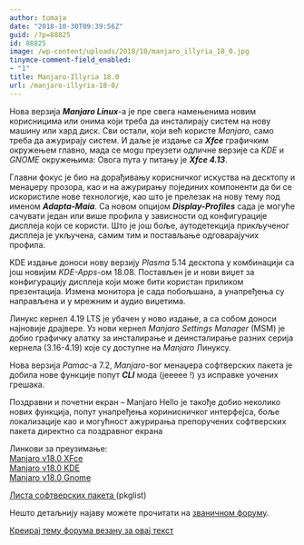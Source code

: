 ```yaml
---
author: tomaja
date: "2018-10-30T09:39:56Z"
guid: /?p=88825
id: 88825
image: /wp-content/uploads/2018/10/manjaro_illyria_18_0.jpg
tinymce-comment-field_enabled:
- "1"
title: Manjaro-Illyria 18.0
url: /manjaro-illyria-18-0/
---
```

Нова верзија **_Manjaro Linux_**-a је пре свега намењенима новим корисницима или онима који треба да инсталирају систем на нову машину или хард диск. Сви остали, који већ користе _Manjaro_, само треба да ажурирају систем. И даље је издање са **_Xfce_** графичким окружењем главно, мада се моgu преузети одличне верзије са _KDE_ и _GNOME_ окружењима: Овога пута у питању је _**Xfce 4.13**_.

Главни фокус је био на дорађивању корисничког искуства на десктопу и менаџеру прозoра, као и на ажурирању појединих компоненти да би се искористиле нове технологије, као што је прелезак на нову тему под именом **_Adapta-Maia_**. Са новом опцијом **_Display-Profiles_** сада је могуће сачувати један или више профила у зависности од конфигурације дисплеја који се користи. Што је још боље, аутодетекција прикљученог дисплеја је укључена, самим тим и постављање одговарајучих профила.

KDE издање доноси нову верзију _Plasma_ 5.14 десктопа у комбинацији са још новијим _KDE-Apps_-ом 18.08. Постављен је и нови виџет за конфигурацију дисплеја који може бити користан приликом презентација. Измена монитора је сада побољшана, а унапређења су направљена и у мрежним и аудио виџетима.

Линукс кернел 4.19 LTS је убачен у ново издање, а са собом доноси најновије драјвере. Уз нови кернел _Manjaro Settings Manager_ (MSM) je добио графичку алатку за инсталирање и деинсталирање разних серија кернела (3.16-4.19) које су доступне на _Manjaro_ Линуксу.

Нова верзија _Pamac_-a 7.2, _Manjaro_-вог менаџера софтверских пакета је добила нове функције попут **_CLI_** мода (јеееее !) уз исправке уочених грешака.

Поздравни и почетни екран &#8211; Manjaro Hello је такође добио неколико нових функција, попут унапређења коринисничког интерфејса, боље локализације као и могућност ажурирања препоручених софтверских пакета директно са поздравног екрана

Линкови за преузимање:  
<a href="https://osdn.net/projects/manjaro/storage/xfce/18.0/" rel="noopener" target="_blank">Manjaro v18.0 XFce</a>  
<a href="https://osdn.net/projects/manjaro/storage/kde/18.0/" rel="noopener" target="_blank">Manjaro v18.0 KDE</a>  
<a href="https://osdn.net/projects/manjaro/storage/gnome/18.0/" rel="noopener" target="_blank">Manjaro v18.0 Gnome</a>

<a href="https://distrowatch.com/table.php?distribution=manjaro&#038;pkglist=true&#038;version=18.0#pkglist" rel="noopener" target="_blank">Листа софтверских пакета </a>(pkglist)

Нешто детаљнију најаву можете прочитати на <a href="https://forum.manjaro.org/t/stable-update-2018-10-28-systemd-nvidia-pamac-bootsplash-deepin-firefox/63403" rel="noopener" target="_blank">званичном форуму</a>.

[Креирај тему форума везану за овај текст](https://linuxo.org/nova-tema-na-forumu/?se_pid=88825)